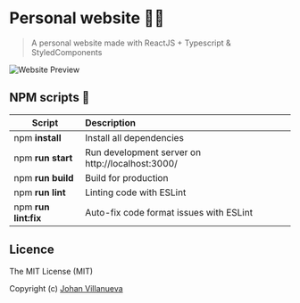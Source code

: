 # Personal website 👨‍💻

> A personal website made with ReactJS + Typescript & StyledComponents

![Website Preview](https://repository-images.githubusercontent.com/325872195/1f203180-4b81-11eb-88ee-ca42497f1628)


## NPM scripts 🔧

| Script             | Description                                      |
| ------------------ | :----------------------------------------------- |
| npm **install**    | Install all dependencies                         |
| npm **run start**  | Run development server on http://localhost:3000/ |
| npm **run build**  | Build for production                             |
| npm **run lint**   | Linting code with ESLint                       |
| npm **run lint:fix** | Auto-fix code format issues with ESLint        |

## Licence

The MIT License (MIT)

Copyright (c) [Johan Villanueva](https://www.linkedin.com/in/johanfvn/)
